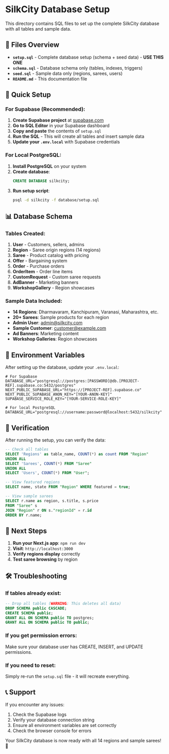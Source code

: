 # SilkCity Database Setup

This directory contains SQL files to set up the complete SilkCity database with all tables and sample data.

## 📁 Files Overview

- **`setup.sql`** - Complete database setup (schema + seed data) - **USE THIS ONE**
- **`schema.sql`** - Database schema only (tables, indexes, triggers)
- **`seed.sql`** - Sample data only (regions, sarees, users)
- **`README.md`** - This documentation file

## 🚀 Quick Setup

### For Supabase (Recommended):

1. **Create Supabase project** at [supabase.com](https://supabase.com)
2. **Go to SQL Editor** in your Supabase dashboard
3. **Copy and paste** the contents of `setup.sql`
4. **Run the SQL** - This will create all tables and insert sample data
5. **Update your `.env.local`** with Supabase credentials

### For Local PostgreSQL:

1. **Install PostgreSQL** on your system
2. **Create database**:
   ```sql
   CREATE DATABASE silkcity;
   ```
3. **Run setup script**:
   ```bash
   psql -d silkcity -f database/setup.sql
   ```

## 📊 Database Schema

### Tables Created:

1. **User** - Customers, sellers, admins
2. **Region** - Saree origin regions (14 regions)
3. **Saree** - Product catalog with pricing
4. **Offer** - Bargaining system
5. **Order** - Purchase orders
6. **OrderItem** - Order line items
7. **CustomRequest** - Custom saree requests
8. **AdBanner** - Marketing banners
9. **WorkshopGallery** - Region showcases

### Sample Data Included:

- **14 Regions**: Dharmavaram, Kanchipuram, Varanasi, Maharashtra, etc.
- **20+ Sarees**: Sample products for each region
- **Admin User**: admin@silkcity.com
- **Sample Customer**: customer@example.com
- **Ad Banners**: Marketing content
- **Workshop Galleries**: Region showcases

## 🔧 Environment Variables

After setting up the database, update your `.env.local`:

```env
# For Supabase
DATABASE_URL="postgresql://postgres:[PASSWORD]@db.[PROJECT-REF].supabase.co:5432/postgres"
NEXT_PUBLIC_SUPABASE_URL="https://[PROJECT-REF].supabase.co"
NEXT_PUBLIC_SUPABASE_ANON_KEY="[YOUR-ANON-KEY]"
SUPABASE_SERVICE_ROLE_KEY="[YOUR-SERVICE-ROLE-KEY]"

# For local PostgreSQL
DATABASE_URL="postgresql://username:password@localhost:5432/silkcity"
```

## 📝 Verification

After running the setup, you can verify the data:

```sql
-- Check all tables
SELECT 'Regions' as table_name, COUNT(*) as count FROM "Region"
UNION ALL
SELECT 'Sarees', COUNT(*) FROM "Saree"
UNION ALL
SELECT 'Users', COUNT(*) FROM "User";

-- View featured regions
SELECT name, state FROM "Region" WHERE featured = true;

-- View sample sarees
SELECT r.name as region, s.title, s.price 
FROM "Saree" s
JOIN "Region" r ON s."regionId" = r.id
ORDER BY r.name;
```

## 🎯 Next Steps

1. **Run your Next.js app**: `npm run dev`
2. **Visit**: `http://localhost:3000`
3. **Verify regions display** correctly
4. **Test saree browsing** by region

## 🛠️ Troubleshooting

### If tables already exist:
```sql
-- Drop all tables (WARNING: This deletes all data)
DROP SCHEMA public CASCADE;
CREATE SCHEMA public;
GRANT ALL ON SCHEMA public TO postgres;
GRANT ALL ON SCHEMA public TO public;
```

### If you get permission errors:
Make sure your database user has CREATE, INSERT, and UPDATE permissions.

### If you need to reset:
Simply re-run the `setup.sql` file - it will recreate everything.

## 📞 Support

If you encounter any issues:
1. Check the Supabase logs
2. Verify your database connection string
3. Ensure all environment variables are set correctly
4. Check the browser console for errors

Your SilkCity database is now ready with all 14 regions and sample sarees! 🎉

